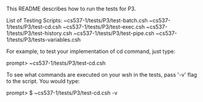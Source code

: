 This README describes how to run the tests for P3. 

List of Testing Scripts:
~cs537-1/tests/P3/test-batch.csh
~cs537-1/tests/P3/test-cd.csh
~cs537-1/tests/P3/test-exec.csh
~cs537-1/tests/P3/test-history.csh
~cs537-1/tests/P3/test-pipe.csh
~cs537-1/tests/P3/tests-variables.csh


For example, to test your implementation of cd command, just type:

prompt> ~cs537-1/tests/P3/test-cd.csh

To see what commands are executed on your wsh in the tests, pass '-v' flag to the script. You would type: 

prompt> $ ~cs537-1/tests/P3/test-cd.csh -v

